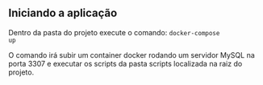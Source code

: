## Iniciando a aplicação

Dentro da pasta do projeto execute o comando:
 <code>docker-compose up</code>

 O comando irá subir um container docker rodando um servidor MySQL na porta 3307 e executar os scripts da pasta scripts localizada na raiz do projeto.